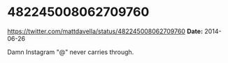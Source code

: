 # 482245008062709760
https://twitter.com/mattdavella/status/482245008062709760
**Date:** 2014-06-26

Damn Instagram "@" never carries through.
